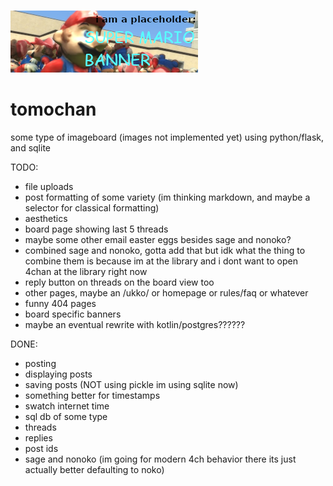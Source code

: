 ![](static/banners/placeholderbanner.png)
# tomochan

some type of imageboard (images not implemented yet) using python/flask, and sqlite

TODO:
- file uploads
- post formatting of some variety (im thinking markdown, and maybe a selector for classical formatting)
- aesthetics
- board page showing last 5 threads
- maybe some other email easter eggs besides sage and nonoko?
- combined sage and nonoko, gotta add that but idk what the thing to combine them is because im at the library and i dont want to open 4chan at the library right now
- reply button on threads on the board view too
- other pages, maybe an /ukko/ or homepage or rules/faq or whatever
- funny 404 pages
- board specific banners
- maybe an eventual rewrite with kotlin/postgres??????

DONE:
- posting
- displaying posts
- saving posts (NOT using pickle im using sqlite now)
- something better for timestamps
- swatch internet time
- sql db of some type
- threads
- replies
- post ids
- sage and nonoko (im going for modern 4ch behavior there its just actually better defaulting to noko)